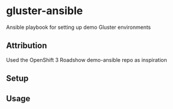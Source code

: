 # gluster-ansible
Ansible playbook for setting up demo Gluster environments

## Attribution
Used the OpenShift 3 Roadshow demo-ansible repo as inspiration

## Setup


## Usage
